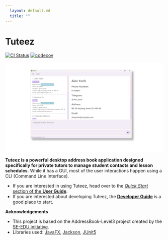 ```yaml
---
  layout: default.md
  title: ""
---
```


# Tuteez

[![CI Status](https://github.com/se-edu/addressbook-level3/workflows/Java%20CI/badge.svg)](https://github.com/AY2425S1-CS2103T-F09-4/tp/actions)
[![codecov](https://codecov.io/gh/se-edu/addressbook-level3/branch/master/graph/badge.svg)](https://app.codecov.io/gh/AY2425S1-CS2103T-F09-4/tp)

![Ui](images/Ui.png)

**Tuteez is a powerful desktop address book application designed specifically for private tutors to manage student contacts and lesson schedules**. While it has a GUI, most of the user interactions happen using a CLI (Command Line Interface).

* If you are interested in using Tuteez, head over to the [_Quick Start_ section of the **User Guide**](UserGuide.html#quick-start).
* If you are interested about developing Tuteez, the [**Developer Guide**](DeveloperGuide.html) is a good place to start.


**Acknowledgements**

* This project is based on the AddressBook-Level3 project created by the [SE-EDU initiative](https://se-education.org).
* Libraries used: [JavaFX](https://openjfx.io/), [Jackson](https://github.com/FasterXML/jackson), [JUnit5](https://github.com/junit-team/junit5)
